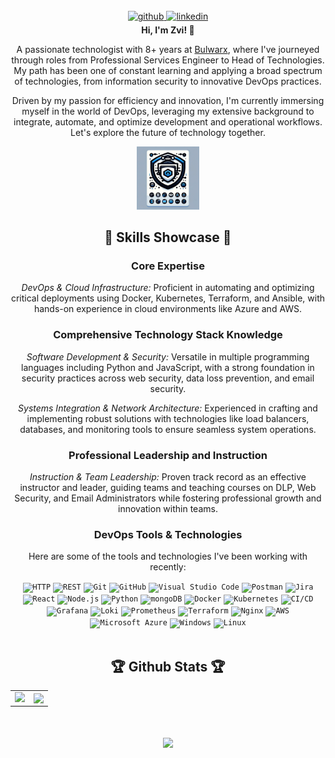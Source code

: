 
<br/>

<div align="center">
  <a href="https://github.com/zvimosh" target="_blank">
    <img src="https://img.shields.io/badge/github-%2324292e.svg?&style=for-the-badge&logo=github&logoColor=white" alt="github" style="margin-bottom: 5px;" />
  </a>
  <a href="https://www.linkedin.com/in/zvi-moshkovitz-a043b8102/" target="_blank">
    <img src="https://img.shields.io/badge/linkedin-%231E77B5.svg?&style=for-the-badge&logo=linkedin&logoColor=white" alt="linkedin" style="margin-bottom: 5px;" />
  </a>  
</div>  


<div align="center">
  <strong>Hi, I'm Zvi! 👋</strong>
  <p>A passionate technologist with 8+ years at <a href="https://bulwarx.com">Bulwarx</a>, where I've journeyed through roles from Professional Services Engineer to Head of Technologies. My path has been one of constant learning and applying a broad spectrum of technologies, from information security to innovative DevOps practices.</p>
  
  <p>Driven by my passion for efficiency and innovation, I'm currently immersing myself in the world of DevOps, leveraging my extensive background to integrate, automate, and optimize development and operational workflows. Let's explore the future of technology together.</p>
</div>  

<div align="center">
  <img src="githubImage.webp" alt="Profile Logo" style="width: 20%; height: auto;" />
</div>



<h2 align="center"><strong>🌟 Skills Showcase 🌟</strong></h2>

<div align="center">
  <h3>Core Expertise</h3>
  <p><em>DevOps & Cloud Infrastructure:</em> Proficient in automating and optimizing critical deployments using Docker, Kubernetes, Terraform, and Ansible, with hands-on experience in cloud environments like Azure and AWS.</p>

  <h3>Comprehensive Technology Stack Knowledge</h3>
  <p><em>Software Development & Security:</em> Versatile in multiple programming languages including Python and JavaScript, with a strong foundation in security practices across web security, data loss prevention, and email security.</p>

  <p><em>Systems Integration & Network Architecture:</em> Experienced in crafting and implementing robust solutions with technologies like load balancers, databases, and monitoring tools to ensure seamless system operations.</p>

  <h3>Professional Leadership and Instruction</h3>
  <p><em>Instruction & Team Leadership:</em> Proven track record as an effective instructor and leader, guiding teams and teaching courses on DLP, Web Security, and Email Administrators while fostering professional growth and innovation within teams.</p>

  <h3>DevOps Tools & Technologies</h3>
  <p>Here are some of the tools and technologies I've been working with recently:</p>
	<code><img width="50" src="https://user-images.githubusercontent.com/25181517/192107854-765620d7-f909-4953-a6da-36e1ef69eea6.png" alt="HTTP" title="HTTP"/></code>
	<code><img width="50" src="https://user-images.githubusercontent.com/25181517/192107858-fe19f043-c502-4009-8c47-476fc89718ad.png" alt="REST" title="REST"/></code>
	<code><img width="50" src="https://user-images.githubusercontent.com/25181517/192108372-f71d70ac-7ae6-4c0d-8395-51d8870c2ef0.png" alt="Git" title="Git"/></code>
	<code><img width="50" src="https://user-images.githubusercontent.com/25181517/192108374-8da61ba1-99ec-41d7-80b8-fb2f7c0a4948.png" alt="GitHub" title="GitHub"/></code>
	<code><img width="50" src="https://user-images.githubusercontent.com/25181517/192108891-d86b6220-e232-423a-bf5f-90903e6887c3.png" alt="Visual Studio Code" title="Visual Studio Code"/></code>
	<code><img width="50" src="https://user-images.githubusercontent.com/25181517/192109061-e138ca71-337c-4019-8d42-4792fdaa7128.png" alt="Postman" title="Postman"/></code>
	<code><img width="50" src="https://user-images.githubusercontent.com/25181517/183912952-83784e94-629d-4c34-a961-ae2ae795b662.png" alt="Jira" title="Jira"/></code>
	<code><img width="50" src="https://user-images.githubusercontent.com/25181517/183897015-94a058a6-b86e-4e42-a37f-bf92061753e5.png" alt="React" title="React"/></code>
	<code><img width="50" src="https://user-images.githubusercontent.com/25181517/183568594-85e280a7-0d7e-4d1a-9028-c8c2209e073c.png" alt="Node.js" title="Node.js"/></code>
	<code><img width="50" src="https://user-images.githubusercontent.com/25181517/183423507-c056a6f9-1ba8-4312-a350-19bcbc5a8697.png" alt="Python" title="Python"/></code>
	<code><img width="50" src="https://user-images.githubusercontent.com/25181517/182884177-d48a8579-2cd0-447a-b9a6-ffc7cb02560e.png" alt="mongoDB" title="mongoDB"/></code>
	<code><img width="50" src="https://user-images.githubusercontent.com/25181517/117207330-263ba280-adf4-11eb-9b97-0ac5b40bc3be.png" alt="Docker" title="Docker"/></code>
	<code><img width="50" src="https://user-images.githubusercontent.com/25181517/182534006-037f08b5-8e7b-4e5f-96b6-5d2a5558fa85.png" alt="Kubernetes" title="Kubernetes"/></code>
	<code><img width="50" src="https://user-images.githubusercontent.com/25181517/183868728-b2e11072-00a5-47e2-8a4e-4ebbb2b8c554.png" alt="CI/CD" title="CI/CD"/></code>
	<code><img width="50" src="https://user-images.githubusercontent.com/25181517/182534075-4962068b-4407-46c2-ac67-ddcb86af30cc.png" alt="Grafana" title="Grafana"/></code>
	<code><img width="50" src="https://user-images.githubusercontent.com/25181517/190230082-55409fe9-d5a2-4f3d-bdba-0f0946190e67.png" alt="Loki" title="Loki"/></code>
	<code><img width="50" src="https://user-images.githubusercontent.com/25181517/182534182-c510199a-7a4d-4084-96e3-e3db2251bbce.png" alt="Prometheus" title="Prometheus"/></code>
	<code><img width="50" src="https://user-images.githubusercontent.com/25181517/183345121-36788a6e-5462-424a-be67-af1ebeda79a2.png" alt="Terraform" title="Terraform"/></code>
	<code><img width="50" src="https://user-images.githubusercontent.com/25181517/183345125-9a7cd2e6-6ad6-436f-8490-44c903bef84c.png" alt="Nginx" title="Nginx"/></code>
	<code><img width="50" src="https://user-images.githubusercontent.com/25181517/183896132-54262f2e-6d98-41e3-8888-e40ab5a17326.png" alt="AWS" title="AWS"/></code>
	<code><img width="50" src="https://user-images.githubusercontent.com/25181517/183911544-95ad6ba7-09bf-4040-ac44-0adafedb9616.png" alt="Microsoft Azure" title="Microsoft Azure"/></code>
	<code><img width="50" src="https://user-images.githubusercontent.com/25181517/186884150-05e9ff6d-340e-4802-9533-2c3f02363ee3.png" alt="Windows" title="Windows"/></code>
	<code><img width="50" src="https://github.com/marwin1991/profile-technology-icons/assets/76662862/2481dc48-be6b-4ebb-9e8c-3b957efe69fa" alt="Linux" title="Linux"/></code>
</div>

<br/>

<h2 align="center">🏆 Github Stats 🏆</h2>

<table width="100%">
  <tr>
    <td valign="top" width="50%">
      <img src="https://github-readme-stats.vercel.app/api?username=zvimosh&show_icons=true&count_private=true&hide_border=true" align="left" />
    </td>
    <td valign="top" width="50%">
      <img src="https://github-readme-stats.vercel.app/api/top-langs/?username=zvimosh&hide_border=true&layout=compact" align="center" />
    </td>
  </tr>
</table>

<br/>
<br/>

<div align="center">
  <img src="https://komarev.com/ghpvc/?username=zvimosh&&style=flat-square" align="center" />
</div>
